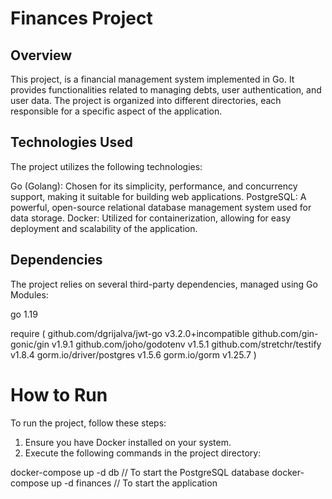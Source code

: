 # Finances Project
## Overview
This project, is a financial management system implemented in Go. It provides functionalities related to managing debts, user authentication, and user data. The project is organized into different directories, each responsible for a specific aspect of the application.


## Technologies Used
The project utilizes the following technologies:

Go (Golang): Chosen for its simplicity, performance, and concurrency support, making it suitable for building web applications.
PostgreSQL: A powerful, open-source relational database management system used for data storage.
Docker: Utilized for containerization, allowing for easy deployment and scalability of the application.

## Dependencies
The project relies on several third-party dependencies, managed using Go Modules:

go 1.19

require (
	github.com/dgrijalva/jwt-go v3.2.0+incompatible
	github.com/gin-gonic/gin v1.9.1
	github.com/joho/godotenv v1.5.1
	github.com/stretchr/testify v1.8.4
	gorm.io/driver/postgres v1.5.6
	gorm.io/gorm v1.25.7
)

# How to Run
To run the project, follow these steps:

1. Ensure you have Docker installed on your system.
2. Execute the following commands in the project directory:

docker-compose up -d db      // To start the PostgreSQL database
docker-compose up -d finances // To start the application